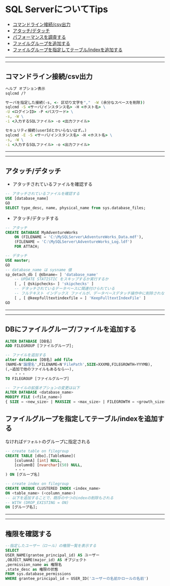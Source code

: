 # SQL ServerについてTips

- [コマンドライン接続/csv出力](#connect)
- [アタッチ/デタッチ](#attach)
- [パフォーマンスを調査する](./performance.md)
- [ファイルグループを追加する](#addFileGroup)
- [ファイルグループを指定してテーブル/indexを追加する](#addTableOnGroup)

---
---

## <a name=connect>コマンドライン接続/csv出力</a>

```bat
ヘルプ オプション表示
sqlcmd /?

サーバを指定した接続(-s, <- 区切り文字を","　-W (余分なスペースを削除))
sqlcmd -S <サーバ/インスタンス名> -H <ホスト名> \
-U <ログインID> -P <パスワード> \
-s, -W \
-i <入力するSQLファイル> -o <出力ファイル>

セキュリティ接続(userIdとかいらないはず。。)
sqlcmd -E -S <サーバ/インスタンス名> -H <ホスト名> \
-s, -W \
-i <入力するSQLファイル> -o <出力ファイル>
```

---
---

## <a name=attach>アタッチ/デタッチ</a>

- アタッチされているファイルを確認する

```sql
-- アタッチされているファイルを確認する
USE [database_name] 
GO  
SELECT type_desc, name, physical_name from sys.database_files;
```

- アタッチ/デタッチする

```sql
-- アタッチ
CREATE DATABASE MyAdventureWorks   
    ON (FILENAME = 'C:\MySQLServer\AdventureWorks_Data.mdf'),   
    (FILENAME = 'C:\MySQLServer\AdventureWorks_Log.ldf')   
    FOR ATTACH;

-- デタッチ
USE master;  
GO  
-- database_name は sysname 値
sp_detach_db [ @dbname= ] 'database_name'
    -- UPDATE STATISTIC をスキップするか実行するか
    [ , [ @skipchecks= ] 'skipchecks' ]
    -- デタッチされているデータベースに関連付けられている
    -- フルテキスト インデックス ファイルが、データベースデタッチ操作中に削除されないことを指定
    [ , [ @keepfulltextindexfile = ] 'KeepFulltextIndexFile' ]
GO
```

---
---

## <a name=addFileGroup>DBにファイルグループ/ファイルを追加する</a>

```sql
ALTER DATABASE [DB名]
ADD FILEGROUP [ファイルグループ];

-- ファイルを追加する
alter database [DB名] add file 
(NAME=N'論理名',FILENAME=N'FilePath',SIZE=XXXMB,FILEGROWTH=YYYMB),
(,~追加で他のファイルもあるなら~~),
    ・・・
TO FILEGROUP [ファイルグループ]

-- ファイルの拡張オプションの変更は以下
ALTER DATABASE <database_name>
MODIFY FILE (<file_name>)
{ SIZE = <new_size> | MAXSIZE = <max_size> | FILEGROWTH = <growth_size> }

```

## <a name=addTableOnGroup>ファイルグループを指定してテーブル/indexを追加する</a>

なければ`デフォルト`のグループに指定される

```sql
-- create table on filegroup
CREATE TABLE [dbo].[TableName](
    [columnA] [int] NULL,
    [columnB] [nvarchar](50) NULL,
    ・・・
) ON [グループ名]

-- create index on filegroup
CREATE UNIQUE CLUSTERED INDEX <index_name>
ON <table_name> (<column_name>)
-- 以下を追加することで、既存のやつのindexの削除もされる
-- WITH (DROP_EXISTING = ON)
ON [グループ名];

```

---
---

## 権限を確認する

```sql
--指定したユーザー（ロール）の権限一覧を表示する
SELECT
USER_NAME(grantee_principal_id) AS ユーザー
,OBJECT_NAME(major_id) AS オブジェクト
,permission_name as 権限名
,state_desc as 権限の状態
FROM sys.database_permissions
WHERE grantee_principal_id = USER_ID('ユーザーの名前かロールの名前')
```

